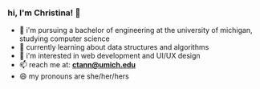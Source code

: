 ### hi, I'm Christina! 👋

- 📖 i'm pursuing a bachelor of engineering at the university of michigan, studying computer science
- 🌱 currently learning about data structures and algorithms 
- 🐣 i'm interested in web development and UI/UX design
- 📫 reach me at: **ctann@umich.edu**
- 😄 my pronouns are she/her/hers

<!--
**christinatan1/christinatan1** is a ✨ _special_ ✨ repository because its `README.md` (this file) appears on your GitHub profile.

Here are some ideas to get you started:

- 🔭 I’m currently working on ...
- 🌱 I’m currently learning ...
- 👯 I’m looking to collaborate on ...
- 🤔 I’m looking for help with ...
- 💬 Ask me about ...
- 📫 How to reach me: ...
- 😄 Pronouns: ...
- ⚡ Fun fact: ...
-->
